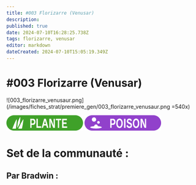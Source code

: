 ```yaml
---
title: #003 Florizarre (Venusar)
description: 
published: true
date: 2024-07-10T16:28:25.738Z
tags: florizarre, venusar
editor: markdown
dateCreated: 2024-07-10T15:05:19.349Z
---
```


# #003 Florizarre (Venusar)
![003_florizarre_venusaur.png](/images/fiches_strat/premiere_gen/003_florizarre_venusaur.png =540x)

![plante.png](/images/fiches_strat/img_types/plante.png) ![poison.png](/images/fiches_strat/img_types/poison.png)



# Set de la communauté :

## Par Bradwin :
